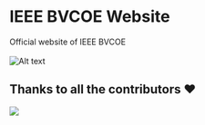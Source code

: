 # IEEE BVCOE Website

Official website of IEEE BVCOE 
<br><br>
<img src="/img/IEEEBVCOE.png" alt="Alt text" title="Optional title">




## Thanks to all the contributors ❤️
<a href = "https://github.com/BVPIEEE/bvpieee-frontend/graphs/contributors">
  <img src = "https://contrib.rocks/image?repo=BVPIEEE/bvpieee-frontend"/>
</a>
